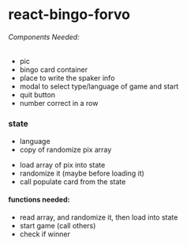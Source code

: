 # react-bingo-forvo

###### Components Needed:

- pic
- bingo card container
- place to write the spaker info
- modal to select type/language of game and start
- quit button
- number correct in a row

### state

- language
- copy of randomize pix array

* load array of pix into state
* randomize it (maybe before loading it)
* call populate card from the state

#### functions needed:

- read array, and randomize it, then load into state
- start game (call others)
- check if winner
